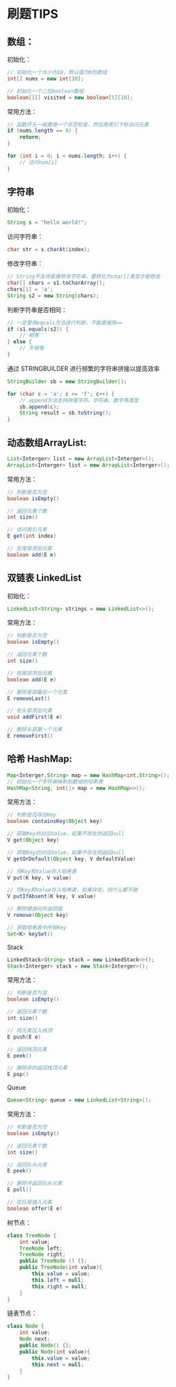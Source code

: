 # 刷题TIPS

## 数组：
初始化：
```java
// 初始化一个大小为10，默认值为0的数组
int[] nums = new int[10];

// 初始化一个二位boolean数组
boolean[][] visited = new boolean[5][10];
```
常用方法：
```java
// 函数开头一般要做一个非空检查，然后用索引下标访问元素
if (nums.length == 0) {
    return;
}

for (int i = 0; i < nums.length; i++) {
    // 访问num[i]
}
```
## 字符串
初始化：
```java
String s = "hello world!";
```
访问字符串：
```java
char str = s.charAt(index);
```
修改字符串：
```java
// String不支持直接修改字符串，要转化为char[]类型才能修改
char[] chars = s1.toCharArray();
chars[1] = 'a';
String s2 = new String(chars);
```
判断字符串是否相同：
```java
// 一定要用equals方法进行判断，不能直接用==
if (s1.equals(s2)) {
    // 相等
} else {
    // 不相等
}
```
通过 STRINGBUILDER 进行频繁的字符串拼接以提高效率
```java
StringBuilder sb = new StringBuilder();

for (char c = 'a'; c <= 'f'; c++) {
    // append方法支持拼接字符、字符串、数字等类型
    sb.append(c);
    String result = sb.toString();
}
```
## 动态数组ArrayList:
```java
List<Interger> list = new ArrayList<Interger>();
ArrayList<Interger> list = new ArrayList<Interger>();
```
常用方法：
```java
// 判断是否为空
boolean isEmpty()

// 返回元素个数
int size()

// 访问索引元素
E get(int index)

// 在尾部添加元素
boolean add(E e)
```
## 双链表 LinkedList
初始化：
```java
LinkedList<String> strings = new LinkedList<>();
```
常用方法：
```java
// 判断是否为空
boolean isEmpty()

// 返回元素个数
int size()

// 在尾部添加元素
boolean add(E e)

// 删除尾部最后一个元素
E removeLast()

// 在头部添加元素
void addFirst(E e)

// 删除头部第一个元素
E removeFirst()
```

## 哈希 HashMap:
```java
Map<Interger,String> map = new HashMap<int,String>();
// 初始化一个字符串映射到数组的哈希表
HashMap<String, int[]> map = new HashMap<>();
```
常用方法：
```java
// 判断是否存在Key
boolean containsKey(Object key)

// 获取Key的对应Value，如果不存在则返回null
V get(Object key)

// 获取Key的对应Value，如果不存在则返回null
V getOrDefault(Object key, V defaultValue)

// 将Key和Value存入哈希表
V put(K key, V value)

// 将Key和Value存入哈希表，如果存在，则什么都不做
V putIfAbsent(K key, V value)

// 删除键值对并返回值
V remove(Object key)

// 获取哈希表中所有Key
Set<K> keySet()
```
Stack
```java
LinkedStack<String> stack = new LinkedStack<>();
Stack<Interger> stack = new Stack<Interger>();
```
常用方法：
```java
// 判断是否为空
boolean isEmpty()

// 返回元素个数
int size()

// 将元素压入栈顶
E push(E e)

// 返回栈顶元素
E peek()

// 删除并的返回栈顶元素
E pop()
```

Queue
```java
Queue<String> queue = new LinkedList<String>();
```
常用方法：
```java
// 判断是否为空
boolean isEmpty()

// 返回元素个数
int size()

// 返回队头元素
E peek()

// 删除并返回队头元素
E poll()

// 在队尾插入元素
boolean offer(E e)
```

树节点：
```java
class TreeNode {
    int value;
    TreeNode left;
    TreeNode right;
    public TreeNode () {};
    public TreeNode(int value){
        this.value = value;
        this.left = null;
        this.right = null;
    }
}
```

链表节点：
```java
class Node {
    int value;
    Node next;
    public Node() {};
    public Node(int value){
        this.value = value;
        this.next = null;
    }
}
```

